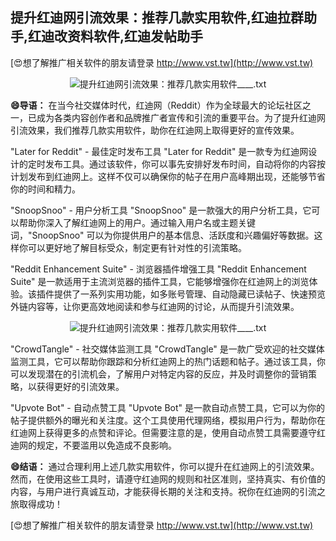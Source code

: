 ## **提升红迪网引流效果：推荐几款实用软件,红迪拉群助手,红迪改资料软件,红迪发帖助手**

[😍想了解推广相关软件的朋友请登录 http://www.vst.tw](http://www.vst.tw)

 <center><img src="https://vst.tw/MP4/tuiguang/png/7.png" alt="提升红迪网引流效果：推荐几款实用软件____.txt"></center>

**😄导语：**
在当今社交媒体时代，红迪网（Reddit）作为全球最大的论坛社区之一，已成为各类内容创作者和品牌推广者宣传和引流的重要平台。为了提升红迪网引流效果，我们推荐几款实用软件，助你在红迪网上取得更好的宣传效果。

"Later for Reddit" - 最佳定时发布工具
"Later for Reddit" 是一款专为红迪网设计的定时发布工具。通过该软件，你可以事先安排好发布时间，自动将你的内容按计划发布到红迪网上。这样不仅可以确保你的帖子在用户高峰期出现，还能够节省你的时间和精力。

"SnoopSnoo" - 用户分析工具
"SnoopSnoo" 是一款强大的用户分析工具，它可以帮助你深入了解红迪网上的用户。通过输入用户名或主题关键词，"SnoopSnoo" 可以为你提供用户的基本信息、活跃度和兴趣偏好等数据。这样你可以更好地了解目标受众，制定更有针对性的引流策略。

"Reddit Enhancement Suite" - 浏览器插件增强工具
"Reddit Enhancement Suite" 是一款适用于主流浏览器的插件工具，它能够增强你在红迪网上的浏览体验。该插件提供了一系列实用功能，如多账号管理、自动隐藏已读帖子、快速预览外链内容等，让你更高效地阅读和参与红迪网的讨论，从而提升引流效果。

 <center><img src="https://vst.tw/MP4/tuiguang/png/1.png" alt="提升红迪网引流效果：推荐几款实用软件____.txt"></center>

"CrowdTangle" - 社交媒体监测工具
"CrowdTangle" 是一款广受欢迎的社交媒体监测工具，它可以帮助你跟踪和分析红迪网上的热门话题和帖子。通过该工具，你可以发现潜在的引流机会，了解用户对特定内容的反应，并及时调整你的营销策略，以获得更好的引流效果。

"Upvote Bot" - 自动点赞工具
"Upvote Bot" 是一款自动点赞工具，它可以为你的帖子提供额外的曝光和关注度。这个工具使用代理网络，模拟用户行为，帮助你在红迪网上获得更多的点赞和评论。但需要注意的是，使用自动点赞工具需要遵守红迪网的规定，不要滥用以免造成不良影响。

**😄结语：**
通过合理利用上述几款实用软件，你可以提升在红迪网上的引流效果。然而，在使用这些工具时，请遵守红迪网的规则和社区准则，坚持真实、有价值的内容，与用户进行真诚互动，才能获得长期的关注和支持。祝你在红迪网的引流之旅取得成功！

[😍想了解推广相关软件的朋友请登录 http://www.vst.tw](http://www.vst.tw)



